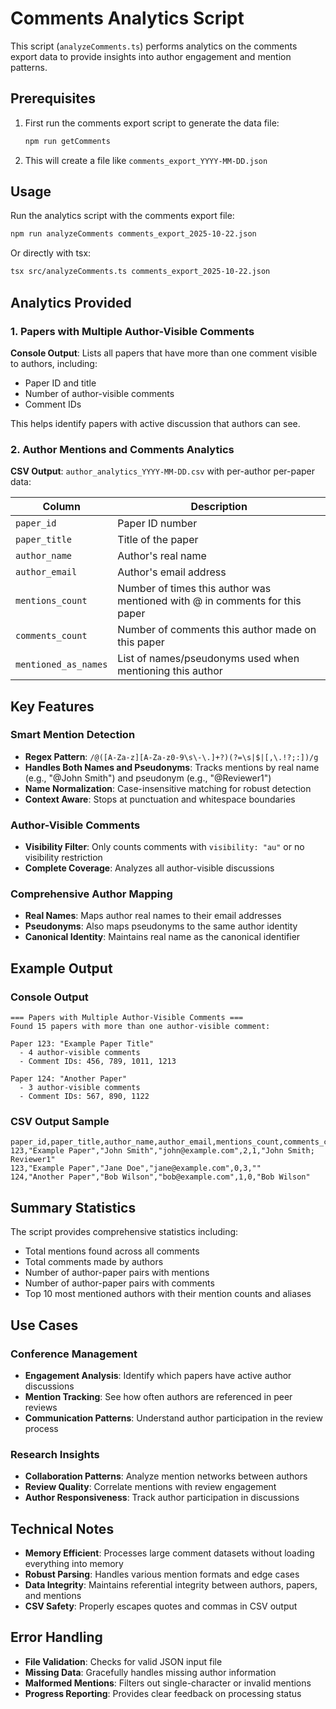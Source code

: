 # Comments Analytics Script

This script (`analyzeComments.ts`) performs analytics on the comments export data to provide insights into author engagement and mention patterns.

## Prerequisites

1. First run the comments export script to generate the data file:
   ```bash
   npm run getComments
   ```

2. This will create a file like `comments_export_YYYY-MM-DD.json`

## Usage

Run the analytics script with the comments export file:

```bash
npm run analyzeComments comments_export_2025-10-22.json
```

Or directly with tsx:

```bash
tsx src/analyzeComments.ts comments_export_2025-10-22.json
```

## Analytics Provided

### 1. Papers with Multiple Author-Visible Comments

**Console Output**: Lists all papers that have more than one comment visible to authors, including:
- Paper ID and title
- Number of author-visible comments
- Comment IDs

This helps identify papers with active discussion that authors can see.

### 2. Author Mentions and Comments Analytics

**CSV Output**: `author_analytics_YYYY-MM-DD.csv` with per-author per-paper data:

| Column | Description |
|--------|-------------|
| `paper_id` | Paper ID number |
| `paper_title` | Title of the paper |
| `author_name` | Author's real name |
| `author_email` | Author's email address |
| `mentions_count` | Number of times this author was mentioned with @ in comments for this paper |
| `comments_count` | Number of comments this author made on this paper |
| `mentioned_as_names` | List of names/pseudonyms used when mentioning this author |

## Key Features

### Smart Mention Detection
- **Regex Pattern**: `/@([A-Za-z][A-Za-z0-9\s\-\.]+?)(?=\s|$|[,\.!?;:])/g`
- **Handles Both Names and Pseudonyms**: Tracks mentions by real name (e.g., "@John Smith") and pseudonym (e.g., "@Reviewer1")
- **Name Normalization**: Case-insensitive matching for robust detection
- **Context Aware**: Stops at punctuation and whitespace boundaries

### Author-Visible Comments
- **Visibility Filter**: Only counts comments with `visibility: "au"` or no visibility restriction
- **Complete Coverage**: Analyzes all author-visible discussions

### Comprehensive Author Mapping
- **Real Names**: Maps author real names to their email addresses
- **Pseudonyms**: Also maps pseudonyms to the same author identity
- **Canonical Identity**: Maintains real name as the canonical identifier

## Example Output

### Console Output
```
=== Papers with Multiple Author-Visible Comments ===
Found 15 papers with more than one author-visible comment:

Paper 123: "Example Paper Title"
  - 4 author-visible comments
  - Comment IDs: 456, 789, 1011, 1213

Paper 124: "Another Paper"
  - 3 author-visible comments
  - Comment IDs: 567, 890, 1122
```

### CSV Output Sample
```csv
paper_id,paper_title,author_name,author_email,mentions_count,comments_count,mentioned_as_names
123,"Example Paper","John Smith","john@example.com",2,1,"John Smith; Reviewer1"
123,"Example Paper","Jane Doe","jane@example.com",0,3,""
124,"Another Paper","Bob Wilson","bob@example.com",1,0,"Bob Wilson"
```

## Summary Statistics

The script provides comprehensive statistics including:
- Total mentions found across all comments
- Total comments made by authors
- Number of author-paper pairs with mentions
- Number of author-paper pairs with comments
- Top 10 most mentioned authors with their mention counts and aliases

## Use Cases

### Conference Management
- **Engagement Analysis**: Identify which papers have active author discussions
- **Mention Tracking**: See how often authors are referenced in peer reviews
- **Communication Patterns**: Understand author participation in the review process

### Research Insights
- **Collaboration Patterns**: Analyze mention networks between authors
- **Review Quality**: Correlate mentions with review engagement
- **Author Responsiveness**: Track author participation in discussions

## Technical Notes

- **Memory Efficient**: Processes large comment datasets without loading everything into memory
- **Robust Parsing**: Handles various mention formats and edge cases
- **Data Integrity**: Maintains referential integrity between authors, papers, and mentions
- **CSV Safety**: Properly escapes quotes and commas in CSV output

## Error Handling

- **File Validation**: Checks for valid JSON input file
- **Missing Data**: Gracefully handles missing author information
- **Malformed Mentions**: Filters out single-character or invalid mentions
- **Progress Reporting**: Provides clear feedback on processing status
